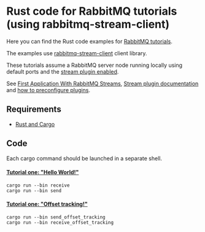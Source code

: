 # Rust code for RabbitMQ tutorials (using rabbitmq-stream-client)

Here you can find the Rust code examples for [RabbitMQ
tutorials](https://www.rabbitmq.com/getstarted.html).

The examples use [rabbitmq-stream-client](https://github.com/rabbitmq/rabbitmq-stream-rust-client) client library.

These tutorials assume a RabbitMQ server node running locally using default ports and the [stream plugin enabled](https://www.rabbitmq.com/docs/stream#enabling-plugin).

See [First Application With RabbitMQ Streams](https://www.rabbitmq.com/blog/2021/07/19/rabbitmq-streams-first-application), [Stream plugin documentation](https://www.rabbitmq.com/docs/stream) and [how to preconfigure plugins](https://www.rabbitmq.com/docs/plugins#enabled-plugins-file).

## Requirements

* [Rust and Cargo](https://www.rust-lang.org/tools/install)

## Code
Each cargo command should be launched in a separate shell.

#### [Tutorial one: "Hello World!"](https://www.rabbitmq.com/tutorials/tutorial-one-rust-stream.html)

    cargo run --bin receive
    cargo run --bin send

#### [Tutorial one: "Offset tracking!"](https://www.rabbitmq.com/tutorials/tutorial-one-rust-stream.html)

    cargo run --bin send_offset_tracking
    cargo run --bin receive_offset_tracking